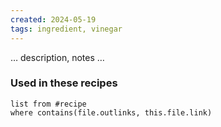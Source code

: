 ```yaml
---
created: 2024-05-19
tags: ingredient, vinegar
---
```



… description, notes …

### Used in these recipes

```dataview
list from #recipe
where contains(file.outlinks, this.file.link)
```